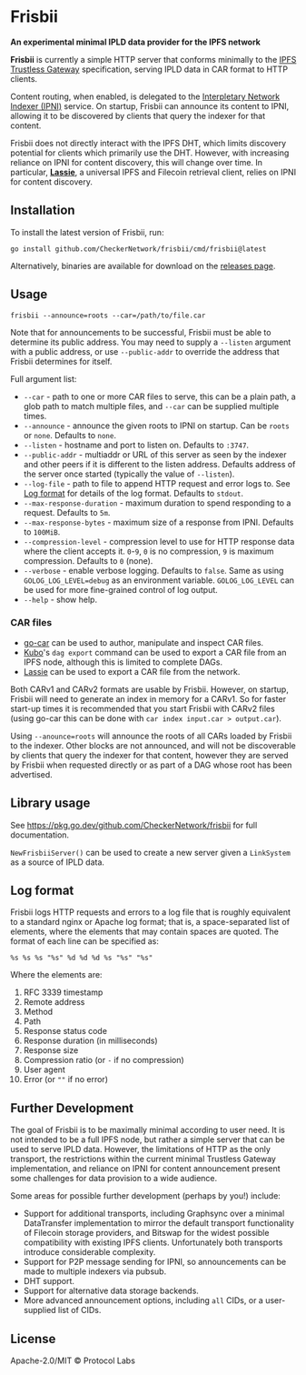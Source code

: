 # Frisbii

**An experimental minimal IPLD data provider for the IPFS network**

**Frisbii** is currently a simple HTTP server that conforms minimally to the [IPFS Trustless Gateway](https://specs.ipfs.tech/http-gateways/trustless-gateway/) specification, serving IPLD data in CAR format to HTTP clients.

Content routing, when enabled, is delegated to the [Interpletary Network Indexer (IPNI)](https://cid.contact/) service. On startup, Frisbii can announce its content to IPNI, allowing it to be discovered by clients that query the indexer for that content.

Frisbii does not directly interact with the IPFS DHT, which limits discovery potential for clients which primarily use the DHT. However, with increasing reliance on IPNI for content discovery, this will change over time. In particular, **[Lassie](https://github.com/filecoin-project/lassie)**, a universal IPFS and Filecoin retrieval client, relies on IPNI for content discovery.

## Installation

To install the latest version of Frisbii, run:

```
go install github.com/CheckerNetwork/frisbii/cmd/frisbii@latest
```

Alternatively, binaries are available for download on the [releases page](https://github.com/CheckerNetwork/frisbii/releases).

## Usage

```
frisbii --announce=roots --car=/path/to/file.car
```

Note that for announcements to be successful, Frisbii must be able to determine its public address. You may need to supply a `--listen` argument with a public address, or use `--public-addr` to override the address that Frisbii determines for itself.

Full argument list:

* `--car` - path to one or more CAR files to serve, this can be a plain path, a glob path to match multiple files, and `--car` can be supplied multiple times.
* `--announce` - announce the given roots to IPNI on startup. Can be `roots` or `none`. Defaults to `none`.
* `--listen` - hostname and port to listen on. Defaults to `:3747`.
* `--public-addr` - multiaddr or URL of this server as seen by the indexer and other peers if it is different to the listen address. Defaults address of the server once started (typically the value of `--listen`).
* `--log-file` - path to file to append HTTP request and error logs to. See [Log format](#log-format) for details of the log format. Defaults to `stdout`.
* `--max-response-duration` - maximum duration to spend responding to a request. Defaults to `5m`.
* `--max-response-bytes` - maximum size of a response from IPNI. Defaults to `100MiB`.
* `--compression-level` - compression level to use for HTTP response data where the client accepts it. `0`-`9`, `0` is no compression, `9` is maximum compression. Defaults to `0` (none).
* `--verbose` - enable verbose logging. Defaults to `false`. Same as using `GOLOG_LOG_LEVEL=debug` as an environment variable. `GOLOG_LOG_LEVEL` can be used for more fine-grained control of log output.
* `--help` - show help.

### CAR files

* [go-car](https://github.com/ipld/go-car) can be used to author, manipulate and inspect CAR files.
* [Kubo](https://github.com/ipfs/kubo)'s `dag export` command can be used to export a CAR file from an IPFS node, although this is limited to complete DAGs.
* [Lassie](https://github.com/filecoin-project/lassie) can be used to export a CAR file from the network.

Both CARv1 and CARv2 formats are usable by Frisbii. However, on startup, Frisbii will need to generate an index in memory for a CARv1. So for faster start-up times it is recommended that you start Frisbii with CARv2 files (using go-car this can be done with `car index input.car > output.car`).

Using `--anounce=roots` will announce the roots of all CARs loaded by Frisbii to the indexer. Other blocks are not announced, and will not be discoverable by clients that query the indexer for that content, however they are served by Frisbii when requested directly or as part of a DAG whose root has been advertised.

## Library usage

See https://pkg.go.dev/github.com/CheckerNetwork/frisbii for full documentation.

`NewFrisbiiServer()` can be used to create a new server given a `LinkSystem` as a source of IPLD data.

## Log format

Frisbii logs HTTP requests and errors to a log file that is roughly equivalent to a standard nginx or Apache log format; that is, a space-separated list of elements, where the elements that may contain spaces are quoted. The format of each line can be specified as:

```
%s %s %s "%s" %d %d %d %s "%s" "%s"
```

Where the elements are:

1. RFC 3339 timestamp
2. Remote address
3. Method
4. Path
5. Response status code
6. Response duration (in milliseconds)
7. Response size
8. Compression ratio (or `-` if no compression)
9. User agent
10. Error (or `""` if no error)

## Further Development

The goal of Frisbii is to be maximally minimal according to user need. It is not intended to be a full IPFS node, but rather a simple server that can be used to serve IPLD data. However, the limitations of HTTP as the only transport, the restrictions within the current minimal Trustless Gateway implementation, and reliance on IPNI for content announcement present some challenges for data provision to a wide audience.

Some areas for possible further development (perhaps by you!) include:

* Support for additional transports, including Graphsync over a minimal DataTransfer implementation to mirror the default transport functionality of Filecoin storage providers, and Bitswap for the widest possible compatibility with existing IPFS clients. Unfortunately both transports introduce considerable complexity.
* Support for P2P message sending for IPNI, so announcements can be made to multiple indexers via pubsub.
* DHT support.
* Support for alternative data storage backends.
* More advanced announcement options, including `all` CIDs, or a user-supplied list of CIDs.

## License

Apache-2.0/MIT © Protocol Labs
